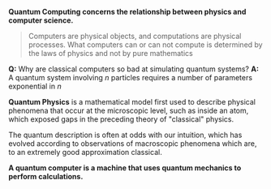 **Quantum Computing concerns the relationship between physics and computer science.**
> Computers are physical objects, and computations are physical processes. What computers can or can not compute is determined by the laws of physics and not by pure mathematics 

**Q:** Why are classical computers so bad at simulating quantum systems? 
**A:** A quantum system involving $n$ particles requires a number of parameters exponential in $n$

**Quantum Physics** is a mathematical model first used to describe physical phenomena that occur at the microscopic level, such as inside an atom, which exposed gaps in the preceding theory of "classical" physics. 

The quantum description is often at odds with our intuition, which has evolved according to observations of macroscopic phenomena which are, to an extremely good approximation classical. 

**A quantum computer is a machine that uses quantum mechanics to perform calculations.**



